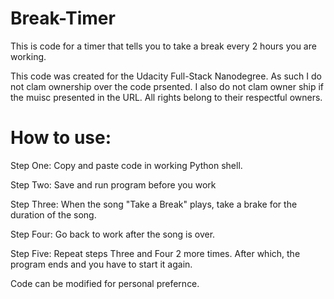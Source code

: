 # Break-Timer
This is code for a timer that tells you to take a break every 2 hours you are working. 

This code was created for the Udacity Full-Stack Nanodegree. As such I do not clam ownership over the code prsented. I also do not clam owner ship if the muisc presented in the URL. All rights belong to their respectful owners.

# How to use:

Step One: Copy and paste code in working Python shell.

Step Two: Save and run program before you work

Step Three: When the song "Take a Break" plays, take a brake for the duration of the song.

Step Four: Go back to work after the song is over.

Step Five: Repeat steps Three and Four 2 more times. After which, the program ends and you have to start it again.

Code can be modified for personal prefernce.
